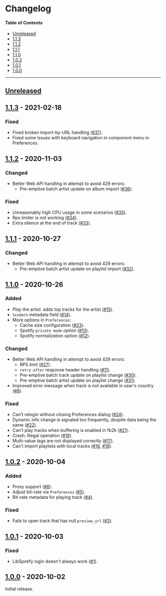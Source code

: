 # Changelog

#### Table of Contents
- [Unreleased](#unreleased)
- [1.1.3](#113---2021-02-18)
- [1.1.2](#112---2020-11-03)
- [1.1.1](#111---2020-10-27)
- [1.1.0](#110---2020-10-26)
- [1.0.2](#102---2020-10-04)
- [1.0.1](#101---2020-10-03)
- [1.0.0](#100---2020-10-02)

___

## [Unreleased][]

## [1.1.3][] - 2021-02-18

### Fixed
- Fixed broken import-by-URL handling ([#37](https://github.com/TheQwertiest/foo_spotify/issues/37)).
- Fixed some issues with keyboard navigation in component menu in Preferences.

## [1.1.2][] - 2020-11-03

### Changed
- Better Web API handling in attempt to avoid 429 errors:
  - Pre-emptive batch artist update on album import ([#36](https://github.com/TheQwertiest/foo_spotify/issues/36)).

### Fixed
- Unreasonably high CPU usage in some scenarios ([#35](https://github.com/TheQwertiest/foo_spotify/issues/35)).
- Rps limiter is not working ([#34](https://github.com/TheQwertiest/foo_spotify/issues/34)).
- Extra silence at the end of track ([#33](https://github.com/TheQwertiest/foo_spotify/issues/33)).

## [1.1.1][] - 2020-10-27

### Changed
- Better Web API handling in attempt to avoid 429 errors:
  - Pre-emptive batch artist update on playlist import ([#32](https://github.com/TheQwertiest/foo_spotify/issues/32)).

## [1.1.0][] - 2020-10-26

### Added
- *Play* the artist: adds top tracks for the artist ([#15](https://github.com/TheQwertiest/foo_spotify/issues/15)).
- `%codec%` metadata field ([#14](https://github.com/TheQwertiest/foo_spotify/issues/14)).
- More options in `Preferences`:
  - Cache size configuration ([#23](https://github.com/TheQwertiest/foo_spotify/issues/23)).
  - Spotify `private mode` option ([#13](https://github.com/TheQwertiest/foo_spotify/issues/13)).
  - Spotify normalization option ([#12](https://github.com/TheQwertiest/foo_spotify/issues/12)).

### Changed
- Better Web API handling in attempt to avoid 429 errors:
  - RPS limit ([#27](https://github.com/TheQwertiest/foo_spotify/issues/27)).
  - `retry-after` response header handling ([#11](https://github.com/TheQwertiest/foo_spotify/issues/11)).
  - Pre-emptive batch track update on playlist change ([#30](https://github.com/TheQwertiest/foo_spotify/issues/30)).
  - Pre-emptive batch artist update on playlist change ([#31](https://github.com/TheQwertiest/foo_spotify/issues/31)).
- Improved error message when track is not available in user's country ([#8](https://github.com/TheQwertiest/foo_spotify/issues/8)).

### Fixed
- Can't relogin without closing Preferences dialog ([#24](https://github.com/TheQwertiest/foo_spotify/issues/24)).
- Dynamic info change is signaled too frequently, despite data being the same ([#22](https://github.com/TheQwertiest/foo_spotify/issues/22)).
- Can't play tracks when buffering is enabled in fb2k ([#21](https://github.com/TheQwertiest/foo_spotify/issues/21)).
- Crash: Illegal operation ([#19](https://github.com/TheQwertiest/foo_spotify/issues/19)).
- Multi-value tags are not displayed correctly ([#17](https://github.com/TheQwertiest/foo_spotify/issues/17)).
- Can't import playlists with local tracks ([#16](https://github.com/TheQwertiest/foo_spotify/issues/16), [#18](https://github.com/TheQwertiest/foo_spotify/issues/18)).

## [1.0.2][] - 2020-10-04

### Added
- Proxy support ([#6](https://github.com/TheQwertiest/foo_spotify/issues/6)).
- Adjust bit-rate via `Preferences` ([#5](https://github.com/TheQwertiest/foo_spotify/issues/5)).
- Bit-rate metadata for playing track ([#4](https://github.com/TheQwertiest/foo_spotify/issues/4)).

### Fixed
- Fails to open track that has null `preview_url` ([#3](https://github.com/TheQwertiest/foo_spotify/issues/3)).

## [1.0.1][] - 2020-10-03

### Fixed
- LibSpotify login doesn't always work ([#1](https://github.com/TheQwertiest/foo_spotify/issues/1)).

## [1.0.0][] - 2020-10-02
Initial release.

[unreleased]: https://github.com/TheQwertiest/foo_spotify/compare/v1.1.3...HEAD
[1.1.3]: https://github.com/TheQwertiest/foo_spotify/compare/v1.1.2...v1.1.3
[1.1.2]: https://github.com/TheQwertiest/foo_spotify/compare/v1.1.1...v1.1.2
[1.1.1]: https://github.com/TheQwertiest/foo_spotify/compare/v1.1.0...v1.1.1
[1.1.0]: https://github.com/TheQwertiest/foo_spotify/compare/v1.0.2...v1.1.0
[1.0.2]: https://github.com/TheQwertiest/foo_spotify/compare/v1.0.1...v1.0.2
[1.0.1]: https://github.com/TheQwertiest/foo_spotify/compare/v1.0.0...v1.0.1
[1.0.0]: https://github.com/TheQwertiest/foo_spotify/commits/master

